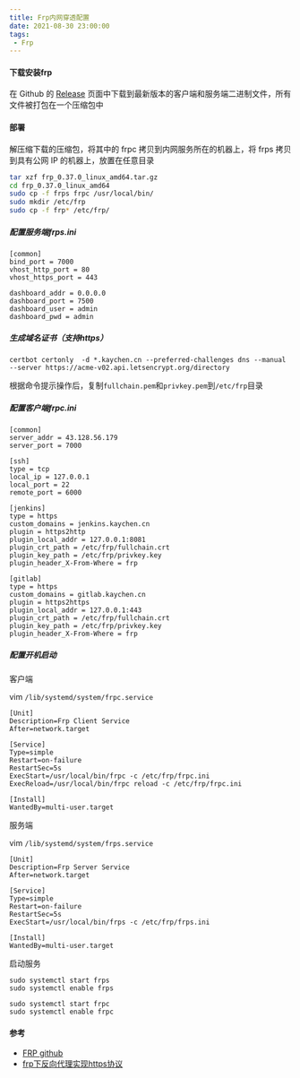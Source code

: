 ```yaml
---
title: Frp内网穿透配置
date: 2021-08-30 23:00:00
tags:
 - Frp
---
```


#### 下载安装frp

在 Github 的 [Release](https://github.com/fatedier/frp/releases) 页面中下载到最新版本的客户端和服务端二进制文件，所有文件被打包在一个压缩包中

#### 部署

解压缩下载的压缩包，将其中的 frpc 拷贝到内网服务所在的机器上，将 frps 拷贝到具有公网 IP 的机器上，放置在任意目录

```BASH
tar xzf frp_0.37.0_linux_amd64.tar.gz
cd frp_0.37.0_linux_amd64
sudo cp -f frps frpc /usr/local/bin/
sudo mkdir /etc/frp
sudo cp -f frp* /etc/frp/
```

##### 配置服务端frps.ini

```
[common]
bind_port = 7000
vhost_http_port = 80
vhost_https_port = 443

dashboard_addr = 0.0.0.0
dashboard_port = 7500
dashboard_user = admin
dashboard_pwd = admin
```

##### 生成域名证书（支持https）

```
certbot certonly  -d *.kaychen.cn --preferred-challenges dns --manual --server https://acme-v02.api.letsencrypt.org/directory
```

根据命令提示操作后，复制`fullchain.pem`和`privkey.pem`到`/etc/frp`目录



##### 配置客户端frpc.ini

```
[common]
server_addr = 43.128.56.179
server_port = 7000

[ssh]
type = tcp
local_ip = 127.0.0.1
local_port = 22
remote_port = 6000

[jenkins]
type = https
custom_domains = jenkins.kaychen.cn
plugin = https2http
plugin_local_addr = 127.0.0.1:8081
plugin_crt_path = /etc/frp/fullchain.crt
plugin_key_path = /etc/frp/privkey.key
plugin_header_X-From-Where = frp

[gitlab]
type = https
custom_domains = gitlab.kaychen.cn
plugin = https2https
plugin_local_addr = 127.0.0.1:443
plugin_crt_path = /etc/frp/fullchain.crt
plugin_key_path = /etc/frp/privkey.key
plugin_header_X-From-Where = frp
```



##### 配置开机启动

客户端

vim `/lib/systemd/system/frpc.service`

```
[Unit]
Description=Frp Client Service
After=network.target

[Service]
Type=simple
Restart=on-failure
RestartSec=5s
ExecStart=/usr/local/bin/frpc -c /etc/frp/frpc.ini
ExecReload=/usr/local/bin/frpc reload -c /etc/frp/frpc.ini

[Install]
WantedBy=multi-user.target
```

服务端

vim `/lib/systemd/system/frps.service`

```
[Unit]
Description=Frp Server Service
After=network.target

[Service]
Type=simple
Restart=on-failure
RestartSec=5s
ExecStart=/usr/local/bin/frps -c /etc/frp/frps.ini

[Install]
WantedBy=multi-user.target
```

启动服务

```
sudo systemctl start frps
sudo systemctl enable frps

sudo systemctl start frpc
sudo systemctl enable frpc
```



#### 参考

- [FRP github](https://github.com/fatedier/frp)
- [frp下反向代理实现https协议](https://www.cnblogs.com/shook/p/12790532.html)

